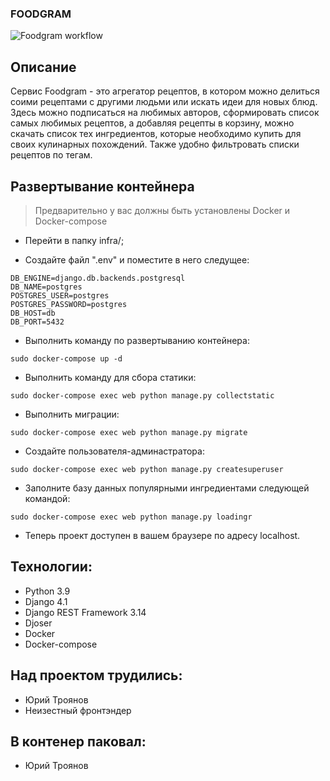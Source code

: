 ### FOODGRAM
![Foodgram workflow](https://github.com/troyanoff/foodgram-project-react/actions/workflows/foodgram_workflow.yml/badge.svg)


## Описание

Сервис Foodgram - это агрегатор рецептов, в котором можно делиться соими рецептами с другими людьми или искать идеи для новых блюд. Здесь можно подписаться на любимых авторов, сформировать список самых любимых рецептов, а добавляя рецепты в корзину, можно скачать список тех ингредиентов, которые необходимо купить для своих кулинарных похождений. Также удобно фильтровать списки рецептов по тегам.


## Развертывание контейнера

> Предварительно у вас должны быть установлены Docker и Docker-compose

- Перейти в папку infra/;

- Создайте файл ".env" и поместите в него следущее:

```
DB_ENGINE=django.db.backends.postgresql
DB_NAME=postgres
POSTGRES_USER=postgres
POSTGRES_PASSWORD=postgres
DB_HOST=db
DB_PORT=5432
```

- Выполнить команду по развертыванию контейнера:

```sudo docker-compose up -d```

- Выполнить команду для сбора статики:

```sudo docker-compose exec web python manage.py collectstatic```

- Выполнить миграции:

```sudo docker-compose exec web python manage.py migrate```

- Создайте пользователя-админастратора:

```sudo docker-compose exec web python manage.py createsuperuser```

- Заполните базу данных популярными ингредиентами следующей командой:

```sudo docker-compose exec web python manage.py loadingr```

- Теперь проект доступен в вашем браузере по адресу localhost.


## Технологии:

- Python 3.9
- Django 4.1
- Django REST Framework 3.14
- Djoser
- Docker
- Docker-compose


## Над проектом трудились:

- Юрий Троянов
- Неизестный фронтэндер

## В контенер паковал:

- Юрий Троянов

